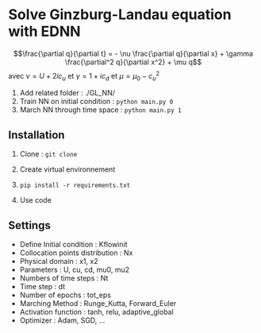 # Solve Ginzburg-Landau equation with EDNN

$$\frac{\partial q}{\partial t} = - \nu \frac{\partial q}{\partial x} + \gamma \frac{\partial^2 q}{\partial x^2} + \mu q$$
avec $\nu = U+2i c_u$ et $\gamma =1+ic_d$ et $\mu=\mu_0-c_u^2$

1. Add related folder : ./GL_NN/
2. Train NN on initial condition : `python main.py 0`
3. March NN through time space : `python main.py 1`

## Installation
1. Clone : `git clone`

2. Create virtual environnement

3. `pip install -r requirements.txt`

4. Use code

## Settings

- Define Initial condition : Kflowinit
- Collocation points distribution : Nx
- Physical domain : x1, x2
- Parameters : U, cu, cd, mu0, mu2
- Numbers of time steps : Nt
- Time step : dt
- Number of epochs : tot_eps
- Marching Method : Runge_Kutta, Forward_Euler
- Activation function : tanh, relu, adaptive_global
- Optimizer : Adam, SGD, ...

